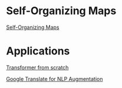 # Self-Organizing Maps

[Self-Organizing Maps](https://www.kaggle.com/code/abedi756/self-organizing-maps)

# Applications

[Transformer from scratch](https://www.kaggle.com/code/arunmohan003/transformer-from-scratch-using-pytorch)

[Google Translate for NLP Augmentation](https://www.kaggle.com/code/tuckerarrants/using-google-translate-for-nlp-augmentation)
